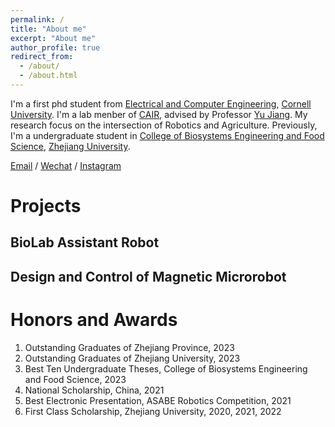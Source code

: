 ```yaml
---
permalink: /
title: "About me"
excerpt: "About me"
author_profile: true
redirect_from: 
  - /about/
  - /about.html
---
```


I'm a first phd student from [Electrical and Computer Engineering](https://www.ece.cornell.edu/ece), [Cornell University](https://www.cornell.edu/). I'm a lab menber of [CAIR](https://cair.cals.cornell.edu/), advised by Professor [Yu Jiang](https://cals.cornell.edu/yu-jiang). My research focus on the intersection of Robotics and Agriculture. Previously, I'm a undergraduate student in [College of Biosystems Engineering and Food Science](http://www.caefs.zju.edu.cn/caefsen/), [Zhejiang University](https://www.zju.edu.cn/english/).

[Email](dj368@cornell.edu) / [Wechat](../images/wechat.png) / [Instagram](../images/ins.png)

Projects
======

BioLab Assistant Robot
------

Design and Control of Magnetic Microrobot
------

Honors and Awards
======
1. Outstanding Graduates of Zhejiang Province, 2023
1. Outstanding Graduates of Zhejiang University, 2023
1. Best Ten Undergraduate Theses, College of Biosystems Engineering and Food Science, 2023
1. National Scholarship, China, 2021
1. Best Electronic Presentation, ASABE Robotics Competition, 2021
1. First Class Scholarship, Zhejiang University, 2020, 2021, 2022
